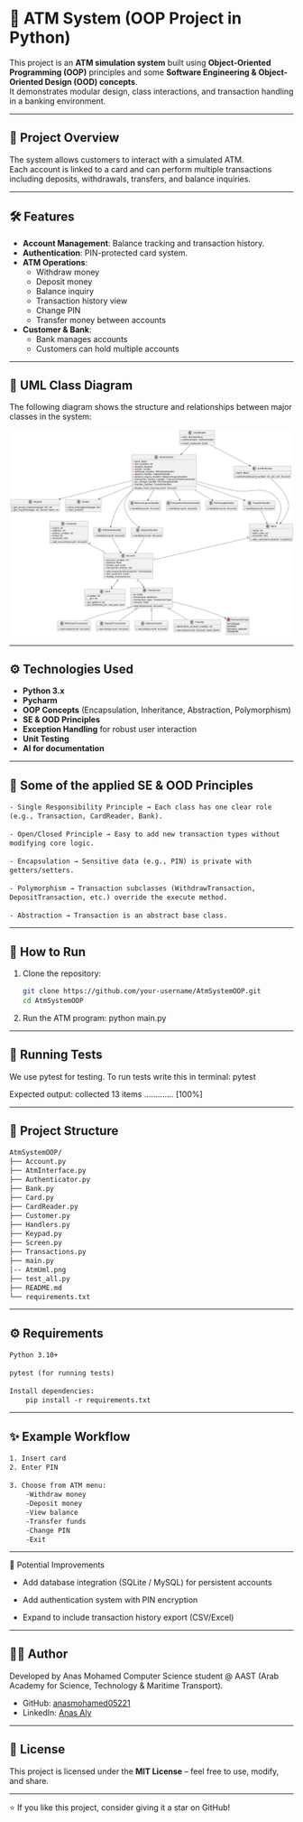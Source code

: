 # 🏧 ATM System (OOP Project in Python)

This project is an **ATM simulation system** built using **Object-Oriented Programming (OOP)** principles and some **Software Engineering & Object-Oriented Design (OOD) concepts**.  
It demonstrates modular design, class interactions, and transaction handling in a banking environment.

---

## 📌 Project Overview
The system allows customers to interact with a simulated ATM.  
Each account is linked to a card and can perform multiple transactions including deposits, withdrawals, transfers, and balance inquiries.

---

## 🛠 Features
- **Account Management**: Balance tracking and transaction history.  
- **Authentication**: PIN-protected card system.  
- **ATM Operations**:
  - Withdraw money  
  - Deposit money  
  - Balance inquiry  
  - Transaction history view  
  - Change PIN  
  - Transfer money between accounts  
- **Customer & Bank**:
  - Bank manages accounts
  - Customers can hold multiple accounts  

---


## 📐 UML Class Diagram
The following diagram shows the structure and relationships between major classes in the system:

![ATM UML Diagram](AtmUml.png)

---

## ⚙️ Technologies Used
- **Python 3.x**
- **Pycharm**
- **OOP Concepts** (Encapsulation, Inheritance, Abstraction, Polymorphism)
- **SE & OOD Principles**
- **Exception Handling** for robust user interaction  
- **Unit Testing**
- **AI for documentation**

---

## 📖 Some of the applied SE & OOD Principles

    - Single Responsibility Principle → Each class has one clear role (e.g., Transaction, CardReader, Bank).
    
    - Open/Closed Principle → Easy to add new transaction types without modifying core logic.
    
    - Encapsulation → Sensitive data (e.g., PIN) is private with getters/setters.
    
    - Polymorphism → Transaction subclasses (WithdrawTransaction, DepositTransaction, etc.) override the execute method.
    
    - Abstraction → Transaction is an abstract base class.

---

## 🚀 How to Run

1. Clone the repository:
   ```bash
   git clone https://github.com/your-username/AtmSystemOOP.git
   cd AtmSystemOOP
   
2. Run the ATM program:
    python main.py

---

## 🧪 Running Tests

We use pytest for testing. 
To run tests write this in terminal:
    pytest

Expected output:
    collected 13 items
    .............   [100%]

---


## 📂 Project Structure
    
    AtmSystemOOP/
    ├── Account.py
    ├── AtmInterface.py
    ├── Authenticator.py
    ├── Bank.py
    ├── Card.py
    ├── CardReader.py
    ├── Customer.py
    ├── Handlers.py
    ├── Keypad.py
    ├── Screen.py
    ├── Transactions.py
    ├── main.py
    │-- AtmUml.png
    ├── test_all.py
    ├── README.md
    └── requirements.txt

---

## ⚙️ Requirements
    Python 3.10+

    pytest (for running tests)
    
    Install dependencies:
        pip install -r requirements.txt

---

## ✨ Example Workflow

    1. Insert card
    2. Enter PIN
    
    3. Choose from ATM menu:
        -Withdraw money
        -Deposit money
        -View balance
        -Transfer funds
        -Change PIN
        -Exit

---

📌 Potential Improvements

  - Add database integration (SQLite / MySQL) for persistent accounts

  - Add authentication system with PIN encryption

  - Expand to include transaction history export (CSV/Excel)

---

## 👨‍💻 Author

Developed by Anas Mohamed
Computer Science student @ AAST (Arab Academy for Science, Technology & Maritime Transport).

- GitHub: [anasmohamed05221](https://github.com/anasmohamed05221)  
- LinkedIn: [Anas Aly](https://www.linkedin.com/in/anas-aly-5a6a86337/)

---

## 📄 License
This project is licensed under the **MIT License** – feel free to use, modify, and share.  

---

⭐ If you like this project, consider giving it a star on GitHub!

